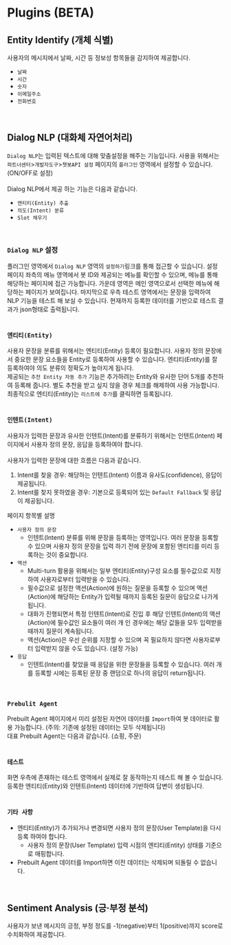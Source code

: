 # **Plugins (BETA)** 

## Entity Identify (개체 식별)
사용자의 메시지에서 날짜, 시간 등 정보성 항목들을 감지하여 제공합니다.
  * `날짜`
  * `시간`
  * `숫자`
  * `이메일주소` 
  * `전화번호`  
<br>

## Dialog NLP (대화체 자연어처리)
`Dialog NLP`는 입력된 텍스트에 대해 맞춤설정을 해주는 기능입니다. 사용을 위해서는 `파트너센터`>`개발자도구`>`챗봇API 설정` 페이지의 `플러그인` 영역에서 설정할 수 있습니다. (ON/OFF로 설정)  
<br>
Dialog NLP에서 제공 하는 기능은 다음과 같습니다.
  * `엔티티(Entity) 추출`
  * `의도(Intent) 분류`
  * `Slot 채우기`
<br>

### `Dialog NLP` 설정
플러그인 영역에서 `Dialog NLP` 영역의 `설정하기`링크를 통해 접근할 수 있습니다. 설정 페이지 좌측의 메뉴 영역에서 봇 ID와 제공되는 메뉴를 확인할 수 있으며, 메뉴를 통해 해당하는 페이지에 접근 가능합니다. 가운데 영역은 메인 영역으로서 선택한 메뉴에 해당하는 페이지가 보여집니다. 마지막으로 우측 테스트 영역에서는 문장을 입력하여 NLP 기능을 테스트 해 보실 수 있습니다. 현재까지 등록한 데이터를 기반으로 테스트 결과가 json형태로 출력됩니다.  
<br>

### `엔티티(Entity)` 
사용자 문장을 분류를 위해서는 엔티티(Entity) 등록이 필요합니다. 사용자 정의 문장에서 중요한 문장 요소들을 Entity로 등록하여 사용할 수 있습니다. 엔티티(Entity)를 잘 등록하여야 의도 분류의 정확도가 높아지게 됩니다.  
제공되는 `추천 Entity 자동 추가` 기능은 추가하려는 Entity와 유사한 단어 5개를 추천하여 등록해 줍니다. 별도 추천을 받고 싶지 않을 경우 체크를 해제하여 사용 가능합니다. 최종적으로 엔티티(Entity)는 `리스트에 추가`를 클릭하면 등록됩니다.  
<br>

### `인텐트(Intent)` 
사용자가 입력한 문장과 유사한 인텐트(Intent)를 분류하기 위해서는 인텐트(Intent) 페이지에서 사용자 정의 문장, 응답을 등록하여야 합니다.  
<br>
사용자가 입력한 문장에 대한 흐름은 다음과 같습니다.
1. Intent를 찾을 경우: 해당하는 인텐트(Intent) 이름과 유사도(confidence), 응답이 제공됩니다.
2. Intent를 찾지 못하였을 경우: 기본으로 등록되어 있는 `Default Fallback` 및 응답이 제공됩니다.  

페이지 항목별 설명  
- `사용자 정의 문장`
    - 인텐트(Intent) 분류를 위해 문장을 등록하는 영역입니다. 여러 문장을 등록할 수 있으며 사용자 정의 문장을 입력 하기 전에 문장에 포함된 엔티티를 미리 등록하는 것이 중요합니다.
- `액션`
    - Multi-turn 활용을 위해서는 일부 엔티티(Entity)구성 요소를 필수값으로 지정하여 사용자로부터 입력받을 수 있습니다. 
    - 필수값으로 설정한 액션(Action)에 원하는 질문을 등록할 수 있으며 액션(Action)에 해당하는 Entity가 입력될 때까지 등록된 질문이 응답으로 나가게 됩니다.
    - 대화가 진행되면서 특정 인텐트(Intent)로 진입 후 해당 인텐트(Intent)의 액션(Action)에 필수값인 요소들이 여러 개 인 경우에는 해당 값들을 모두 입력받을 때까지 질문이 계속됩니다.
    - 액션(Action)은 우선 순위를 지정할 수 있으며 꼭 필요하지 않다면 사용자로부터 입력받지 않을 수도 있습니다. (설정 가능)
- `응답`
    - 인텐트(Intent)를 찾았을 때 응답을 위한 문장들을 등록할 수 있습니다. 여러 개를 등록할 시에는 등록된 문장 중 랜덤으로 하나의 응답이 return됩니다.  
<br>

### `Prebulit Agent`
Prebuilt Agent 페이지에서 미리 설정된 자연어 데이터를 `Import`하여 봇 데이터로 활용 가능합니다. (주의: 기존에 설정된 데이터는 모두 삭제됩니다)  
대표 Prebuilt Agent는 다음과 같습니다. (쇼핑, 주문)  
<br>

### `테스트`
화면 우측에 존재하는 테스트 영역에서 실제로 잘 동작하는지 테스트 해 볼 수 있습니다. 등록한 엔티티(Entity)와 인텐트(Intent) 데이터에 기반하여 답변이 생성됩니다.  
<br>

### `기타 사항`
- 엔티티(Entity)가 추가되거나 변경되면 사용자 정의 문장(User Template)을 다시 등록 하여야 합니다.
  - 사용자 정의 문장(User Template) 입력 시점의 엔티티(Entity) 상태를 기준으로 매핑합니다.
- Prebuilt Agent 데이터를 Import하면 이전 데이터는 삭제되며 되돌릴 수 없습니다.  
<br>

## Sentiment Analysis (긍·부정 분석)
사용자가 보낸 메시지의 긍정, 부정 정도를 -1(negative)부터 1(positive)까지 score로 수치화하여 제공합니다.

